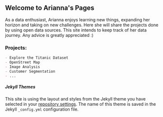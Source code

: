 ## Welcome to Arianna's Pages

As a data enthusiast, Arianna enjoys learning new things, expanding her horizon and taking on new challenges. Here she will share the projects done by using open data sources. This site intends to keep track of her data journey. Any advice is greatly appreciated :) 

### Projects:
```markdown
- Explore the Titanic Dataset
- OpenStreet Map
- Image Analysis
- Customer Segmentation
- ...

```



##### Jekyll Themes
This site is using the layout and styles from the Jekyll theme you have selected in your [repository settings](https://github.com/swfi/swfi.github.io/settings). The name of this theme is saved in the Jekyll `_config.yml` configuration file.
